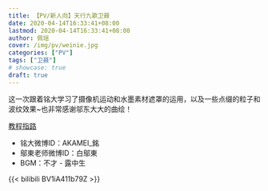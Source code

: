 ```yaml
---
title: 【PV/新人向】天行九歌卫聂
date: 2020-04-14T16:33:41+08:00
lastmod: 2020-04-14T16:33:41+08:00
author: 佩瑶
cover: /img/pv/weinie.jpg
categories: ["PV"]
tags: ["卫聂"]
# showcase: true
draft: true
---
```


这一次跟着铭大学习了摄像机运动和水墨素材遮罩的运用，以及一些点缀的粒子和波纹效果~也非常感谢邬东大大的曲绘！

<!--more-->

[教程指路](https://www.bilibili.com/video/BV1HW411m7Ha)

- 铭大微博ID：AKAMEI_銘
- 鄔東老师微博ID：白鄔東
- BGM：不才 - 露中生

{{< bilibili BV1iA411b79Z >}}



